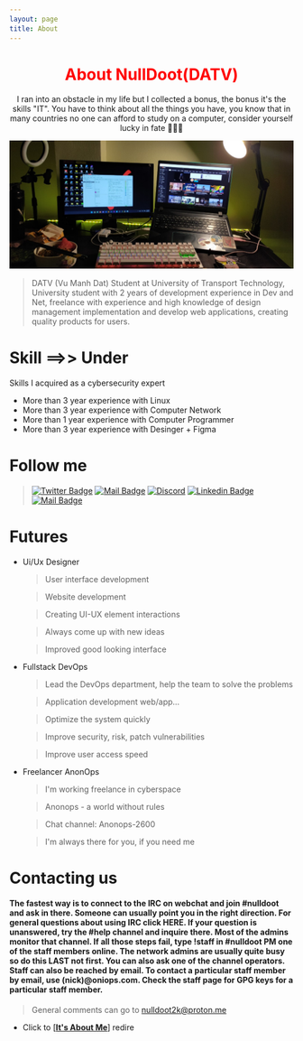 ```yaml
---
layout: page
title: About
---
```


<center>
  <h1 style="color:red;font-weight:bold;">
    About NullDoot(DATV)
  </h1> 
  I ran into an obstacle in my life but I collected a bonus, the bonus it's the skills "IT".
You have to think about all the things you have, you know that in many countries no one can afford to study on a computer, consider yourself lucky in fate 👨🏻‍💻
</center>

![It's about me](/assets/itaboutme.jpg)

> DATV (Vu Manh Dat) Student at University of Transport Technology, University student with 2 years of development experience in Dev and Net,
> freelance with experience and high knowledge of design management implementation and develop web applications, creating quality products for users.

# **Skill ==>> Under**

Skills I acquired as a cybersecurity expert

- More than 3 year experience with Linux
- More than 3 year experience with Computer Network
- More than 1 year experience with Computer Programmer
- More than 3 year experience with Desinger + Figma

# **Follow me**

> [![Twitter Badge](https://img.shields.io/badge/DATV_Pro-1ca0f1?style=flat&labelColor=1ca0f1&logo=twitter&logoColor=white&link=https://twitter.com/hel_nulldoot)](https://twitter.com/hel_nulldoot) [![Mail Badge](https://img.shields.io/badge/-Null_Doot-e74c3c?style=flat&labelColor=e74c3c&logo=youtube&logoColor=white)](https://www.youtube.com/c/nulldoot) [![Discord](https://img.shields.io/badge/Sanders_V-7289DA?style=flat&labelColor=discord&logo=Discord&logoColor=white)](https://discord.com/users/848850713311707157) [![Linkedin Badge](https://img.shields.io/badge/V-DATV-0e76a8?style=flat&labelColor=0e76a8&logo=linkedin&logoColor=white)](https://www.linkedin.com/in/v%C5%A9-%C4%91%E1%BA%A1t-24298a201/) [![Mail Badge](https://img.shields.io/badge/NullDoot2k-c0392b?style=flat&labelColor=c0392b&logo=gmail&logoColor=white)](mailto:nulldoot2k@proton.me)

# **Futures**

- Ui/Ux Designer

  > User interface development

  > Website development

  > Creating UI-UX element interactions

  > Always come up with new ideas

  > Improved good looking interface

- Fullstack DevOps

  > Lead the DevOps department, help the team to solve the problems

  > Application development web/app...

  > Optimize the system quickly

  > Improve security, risk, patch vulnerabilities

  > Improve user access speed

- Freelancer AnonOps

  > I'm working freelance in cyberspace

  > Anonops - a world without rules

  > Chat channel: Anonops-2600

  > I'm always there for you, if you need me

# **Contacting us**

<div class="contact-staff">
  <h4>
    The fastest way is to connect to the IRC on webchat and join #nulldoot and ask in there. Someone can usually point you in the right direction.
    For general questions about using IRC click HERE. If your question is unanswered, try the #help channel and inquire there. Most of the admins monitor that channel.
    If all those steps fail, type !staff in #nulldoot PM one of the staff members online. The network admins are usually quite busy so do this LAST not first.
    You can also ask one of the channel operators. Staff can also be reached by email.
    To contact a particular staff member by email, use (nick)@oniops.com. Check the staff page for GPG keys for a particular staff member.
  </h4>
</div>

> General comments can go to nulldoot2k@proton.me

- Click to [**[It's About Me](https://companydatv.github.io/MyCV)**] redire
